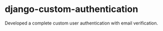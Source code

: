 # django-custom-authentication
Developed a complete custom user authentication with email verification.
